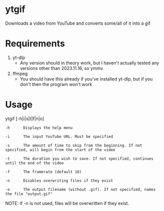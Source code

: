 # ytgif
Downloads a video from YouTube and converts some/all of it into a gif

# Requirements
1. yt-dlp
    * Any version should in theory work, but I haven't actually tested any versions other than 2023.11.16, so ymmv
2. ffmpeg
    * You should have this already if you've installed yt-dlp, but if you don't then the program won't work

# Usage
ytgif [-h|i|s|t|f|n|o]

    -h      Displays the help menu

    -i      The input YouTube URL. Must be specified

    -s      The amount of time to skip from the beginning. If not specified, will begin from the start of the video

    -t      The duration you wish to save. If not specified, continues until the end of the video

    -f      The framerate (default 10)

    -n      Disables overwriting files if they exist

    -o      The output filename (without .gif). If not specified, names the file "output.gif"

NOTE: If -n is not used, files will be overwritten if they exist.
